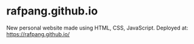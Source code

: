 # rafpang.github.io
New personal website made using HTML, CSS, JavaScript.
Deployed at: https://rafpang.github.io/
